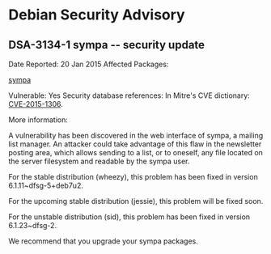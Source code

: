 
Debian Security Advisory
========================


DSA-3134-1 sympa -- security update
-----------------------------------



Date Reported:
20 Jan 2015
Affected Packages:

[sympa](https://packages.debian.org/src:sympa)

Vulnerable:
Yes
Security database references:
In Mitre's CVE dictionary: [CVE-2015-1306](https://security-tracker.debian.org/tracker/CVE-2015-1306).  

More information:

A vulnerability has been discovered in the web interface of sympa, a
mailing list manager. An attacker could take advantage of this flaw in
the newsletter posting area, which allows sending to a list, or to
oneself, any file located on the server filesystem and readable by the
sympa user.


For the stable distribution (wheezy), this problem has been fixed in
version 6.1.11~dfsg-5+deb7u2.


For the upcoming stable distribution (jessie), this problem will be
fixed soon.


For the unstable distribution (sid), this problem has been fixed in
version 6.1.23~dfsg-2.


We recommend that you upgrade your sympa packages.





